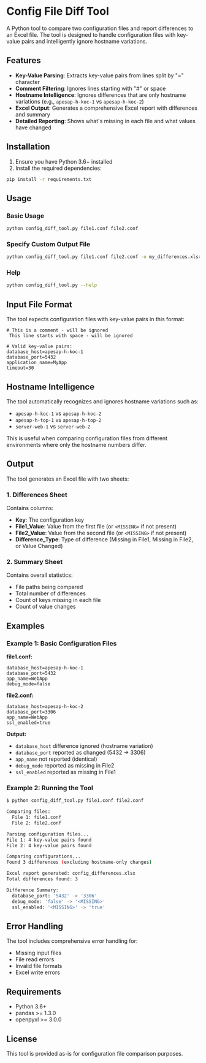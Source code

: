 # Config File Diff Tool

A Python tool to compare two configuration files and report differences to an Excel file. The tool is designed to handle configuration files with key-value pairs and intelligently ignore hostname variations.

## Features

- **Key-Value Parsing**: Extracts key-value pairs from lines split by "=" character
- **Comment Filtering**: Ignores lines starting with "#" or space
- **Hostname Intelligence**: Ignores differences that are only hostname variations (e.g., `apesap-h-koc-1` vs `apesap-h-koc-2`)
- **Excel Output**: Generates a comprehensive Excel report with differences and summary
- **Detailed Reporting**: Shows what's missing in each file and what values have changed

## Installation

1. Ensure you have Python 3.6+ installed
2. Install the required dependencies:

```bash
pip install -r requirements.txt
```

## Usage

### Basic Usage

```bash
python config_diff_tool.py file1.conf file2.conf
```

### Specify Custom Output File

```bash
python config_diff_tool.py file1.conf file2.conf -o my_differences.xlsx
```

### Help

```bash
python config_diff_tool.py --help
```

## Input File Format

The tool expects configuration files with key-value pairs in this format:

```
# This is a comment - will be ignored
 This line starts with space - will be ignored

# Valid key-value pairs:
database_host=apesap-h-koc-1
database_port=5432
application_name=MyApp
timeout=30
```

## Hostname Intelligence

The tool automatically recognizes and ignores hostname variations such as:
- `apesap-h-koc-1` vs `apesap-h-koc-2`
- `apesap-h-top-1` vs `apesap-h-top-2`
- `server-web-1` vs `server-web-2`

This is useful when comparing configuration files from different environments where only the hostname numbers differ.

## Output

The tool generates an Excel file with two sheets:

### 1. Differences Sheet
Contains columns:
- **Key**: The configuration key
- **File1_Value**: Value from the first file (or `<MISSING>` if not present)
- **File2_Value**: Value from the second file (or `<MISSING>` if not present)
- **Difference_Type**: Type of difference (Missing in File1, Missing in File2, or Value Changed)

### 2. Summary Sheet
Contains overall statistics:
- File paths being compared
- Total number of differences
- Count of keys missing in each file
- Count of value changes

## Examples

### Example 1: Basic Configuration Files

**file1.conf:**
```
database_host=apesap-h-koc-1
database_port=5432
app_name=WebApp
debug_mode=false
```

**file2.conf:**
```
database_host=apesap-h-koc-2
database_port=3306
app_name=WebApp
ssl_enabled=true
```

**Output:**
- `database_host` difference ignored (hostname variation)
- `database_port` reported as changed (5432 → 3306)
- `app_name` not reported (identical)
- `debug_mode` reported as missing in File2
- `ssl_enabled` reported as missing in File1

### Example 2: Running the Tool

```bash
$ python config_diff_tool.py file1.conf file2.conf

Comparing files:
  File 1: file1.conf
  File 2: file2.conf

Parsing configuration files...
File 1: 4 key-value pairs found
File 2: 4 key-value pairs found

Comparing configurations...
Found 3 differences (excluding hostname-only changes)

Excel report generated: config_differences.xlsx
Total differences found: 3

Difference Summary:
  database_port: '5432' -> '3306'
  debug_mode: 'false' -> '<MISSING>'
  ssl_enabled: '<MISSING>' -> 'true'
```

## Error Handling

The tool includes comprehensive error handling for:
- Missing input files
- File read errors
- Invalid file formats
- Excel write errors

## Requirements

- Python 3.6+
- pandas >= 1.3.0
- openpyxl >= 3.0.0

## License

This tool is provided as-is for configuration file comparison purposes.